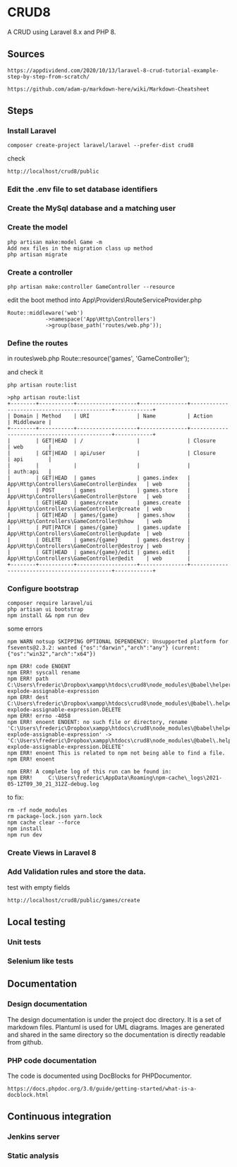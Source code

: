 # CRUD8

A CRUD using Laravel 8.x and PHP 8.

## Sources

    https://appdividend.com/2020/10/13/laravel-8-crud-tutorial-example-step-by-step-from-scratch/
    
    https://github.com/adam-p/markdown-here/wiki/Markdown-Cheatsheet

## Steps

###  Install Laravel

    composer create-project laravel/laravel --prefer-dist crud8
    
check

    http://localhost/crud8/public
    

### Edit the .env file to set database identifiers

### Create the MySql database and a matching user

### Create the model

    php artisan make:model Game -m
    Add nex files in the migration class up method
    php artisan migrate

### Create a controller

    php artisan make:controller GameController --resource
    
edit the boot method into App\Providers\RouteServiceProvider.php 

    Route::middleware('web')
                ->namespace('App\Http\Controllers')
                ->group(base_path('routes/web.php'));
                
### Define the routes

in routes\web.php
    Route::resource('games', 'GameController');

and check it

    php artisan route:list
    
    >php artisan route:list
    +--------+-----------+-------------------+---------------+---------------------------------------------+------------+
    | Domain | Method    | URI               | Name          | Action                                      | Middleware |
    +--------+-----------+-------------------+---------------+---------------------------------------------+------------+
    |        | GET|HEAD  | /                 |               | Closure                                     | web        |
    |        | GET|HEAD  | api/user          |               | Closure                                     | api        |
    |        |           |                   |               |                                             | auth:api   |
    |        | GET|HEAD  | games             | games.index   | App\Http\Controllers\GameController@index   | web        |
    |        | POST      | games             | games.store   | App\Http\Controllers\GameController@store   | web        |
    |        | GET|HEAD  | games/create      | games.create  | App\Http\Controllers\GameController@create  | web        |
    |        | GET|HEAD  | games/{game}      | games.show    | App\Http\Controllers\GameController@show    | web        |
    |        | PUT|PATCH | games/{game}      | games.update  | App\Http\Controllers\GameController@update  | web        |
    |        | DELETE    | games/{game}      | games.destroy | App\Http\Controllers\GameController@destroy | web        |
    |        | GET|HEAD  | games/{game}/edit | games.edit    | App\Http\Controllers\GameController@edit    | web        |
    +--------+-----------+-------------------+---------------+---------------------------------------------+------------+
    
### Configure bootstrap

    composer require laravel/ui
    php artisan ui bootstrap
    npm install && npm run dev
    
some errors

    npm WARN notsup SKIPPING OPTIONAL DEPENDENCY: Unsupported platform for fsevents@2.3.2: wanted {"os":"darwin","arch":"any"} (current: {"os":"win32","arch":"x64"})

    npm ERR! code ENOENT
    npm ERR! syscall rename
    npm ERR! path C:\Users\frederic\Dropbox\xampp\htdocs\crud8\node_modules\@babel\helper-explode-assignable-expression
    npm ERR! dest C:\Users\frederic\Dropbox\xampp\htdocs\crud8\node_modules\@babel\.helper-explode-assignable-expression.DELETE
    npm ERR! errno -4058
    npm ERR! enoent ENOENT: no such file or directory, rename 'C:\Users\frederic\Dropbox\xampp\htdocs\crud8\node_modules\@babel\helper-explode-assignable-expression' -> 'C:\Users\frederic\Dropbox\xampp\htdocs\crud8\node_modules\@babel\.helper-explode-assignable-expression.DELETE'
    npm ERR! enoent This is related to npm not being able to find a file.
    npm ERR! enoent

    npm ERR! A complete log of this run can be found in:
    npm ERR!     C:\Users\frederic\AppData\Roaming\npm-cache\_logs\2021-05-12T09_30_21_312Z-debug.log

to fix:

    rm -rf node_modules
    rm package-lock.json yarn.lock
    npm cache clear --force
    npm install
    npm run dev

### Create Views in Laravel 8

### Add Validation rules and store the data.

test with empty fields

    http://localhost/crud8/public/games/create
    
## Local testing

### Unit tests

### Selenium like tests

## Documentation

### Design documentation

The design documentation is under the project doc directory. It is a set of markdown files. Plantuml is used for UML diagrams. Images are generated and shared in the same directory so the documentation is directly readable from github.

### PHP code documentation

The code is documented using DocBlocks for PHPDocumentor.

    https://docs.phpdoc.org/3.0/guide/getting-started/what-is-a-docblock.html
    

## Continuous integration

### Jenkins server

### Static analysis




